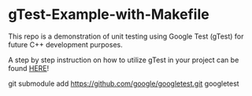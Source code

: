 # gTest-Example-with-Makefile

   This repo is a demonstration of unit testing using Google Test (gTest) for
   future C++ development purposes.


   A step by step instruction on how to utilize gTest in your project
   can be found [HERE](HOW.md)!



git submodule add https://github.com/google/googletest.git googletest
